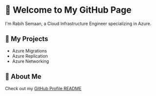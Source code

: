 # 👋 Welcome to My GitHub Page

I'm Rabih Semaan, a Cloud Infrastructure Engineer specializing in Azure.

## 🔗 My Projects

- Azure Migrations
- Azure Replication
- Azure Networking

## 📘 About Me

Check out my [GitHub Profile README](https://rsemane.github.io/Rsemane/)

